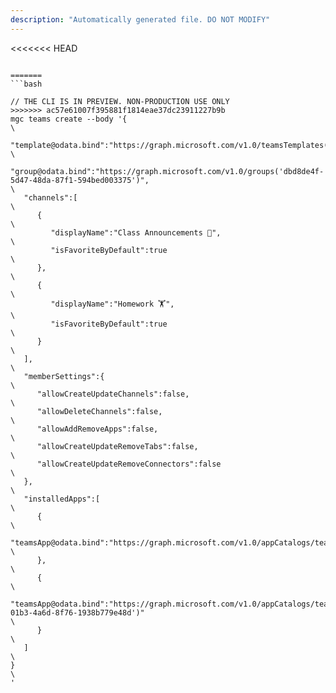 ```yaml
---
description: "Automatically generated file. DO NOT MODIFY"
---
```


<<<<<<< HEAD
```cli

=======
```bash

// THE CLI IS IN PREVIEW. NON-PRODUCTION USE ONLY
>>>>>>> ac57e61007f395881f1814eae37dc23911227b9b
mgc teams create --body '{\
   "template@odata.bind":"https://graph.microsoft.com/v1.0/teamsTemplates('standard')",\
   "group@odata.bind":"https://graph.microsoft.com/v1.0/groups('dbd8de4f-5d47-48da-87f1-594bed003375')",\
   "channels":[\
      {\
         "displayName":"Class Announcements 📢",\
         "isFavoriteByDefault":true\
      },\
      {\
         "displayName":"Homework 🏋️",\
         "isFavoriteByDefault":true\
      }\
   ],\
   "memberSettings":{\
      "allowCreateUpdateChannels":false,\
      "allowDeleteChannels":false,\
      "allowAddRemoveApps":false,\
      "allowCreateUpdateRemoveTabs":false,\
      "allowCreateUpdateRemoveConnectors":false\
   },\
   "installedApps":[\
      {\
         "teamsApp@odata.bind":"https://graph.microsoft.com/v1.0/appCatalogs/teamsApps('com.microsoft.teamspace.tab.vsts')"\
      },\
      {\
         "teamsApp@odata.bind":"https://graph.microsoft.com/v1.0/appCatalogs/teamsApps('1542629c-01b3-4a6d-8f76-1938b779e48d')"\
      }\
   ]\
}\
'

```